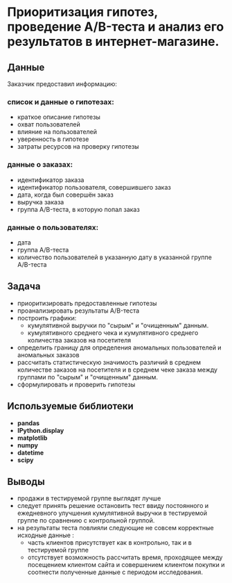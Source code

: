# Приоритизация гипотез, проведение A/B-теста и анализ его результатов в интернет-магазине.

## Данные
Заказчик предоставил информацию:
### список и данные о гипотезах:
- краткое описание гипотезы	
- охват пользователей 	
- влияние на пользователей
- уверенность в гипотезе
- затраты ресурсов на проверку гипотезы 
### данные о заказах:
- идентификатор заказа	
- идентификатор пользователя, совершившего заказ	
- дата, когда был совершён заказ	
- выручка заказа	
- группа A/B-теста, в которую попал заказ
### данные о пользователях:
- дата	
- группа A/B-теста	
- количество пользователей в указанную дату в указанной группе A/B-теста	

## Задача 
- приоритизировать предоставленные гипотезы
- проанализировать результаты A/B-теста
- построить графики:
  - кумулятивной выручки по "сырым" и "очищенным" данным.
  - кумулятивного среднего чека и кумулятивного среднего количества заказов на посетителя 
- определить границу для определения аномальных пользователей и аномальных заказов
- рассчитать статистическую значимость различий в среднем количестве заказов на посетителя и в среднем чеке заказа между группами по "сырым" и "очищенным" данным.
- сформулировать и проверить гипотезы

## Используемые библиотеки
- **pandas**  
- **IPython.display**
- **matplotlib**
- **numpy**
- **datetime**
- **scipy**

## Выводы
- продажи в тестируемой группе выглядят лучше
- следует принять решение остановить тест ввиду постоянного и ежедневного улучшения кумулятивной выручки в тестируемой группе по сравнению с контрольной группой.
- на результаты теста повлияли следующие не совсем корректные исходные данные :
  - часть клиентов присутствует как в контрольно, так и в тестируемой группе
  - отсутствует возможность рассчитать время, проходящее между посещением клиентом сайта и совершением клиентом покупки и соотнести полученные данные с периодом исследования.
